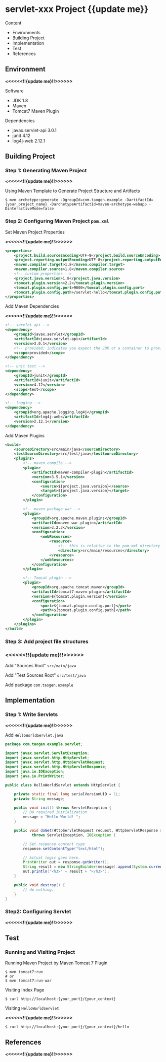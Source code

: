 # servlet-xxx Project {{update me}}

Content

- Environments
- Building Project
- Implementation
- Test
- References

## Environment

**<<<<<<!!{update me}!!>>>>>>**

Software

- JDK 1.8
- Maven
- Tomcat7 Maven Plugin

Dependencies

- javax.servlet-api 3.0.1
- junit 4.12
- log4j-web 2.12.1



## Building Project

### Step 1: Generating Maven Project

**<<<<<<!!{update me}!!>>>>>>**

Using Maven Template to Generate Project Structure and Artifacts

```shell
$ mvn archetype:generate -DgroupId=com.taogen.example -DartifactId={your_project_name} -DarchetypeArtifactId=maven-archetype-webapp -DinteractiveMode=false
```

### Step 2: Configuring Maven Project `pom.xml`

Set Maven Project Properties

**<<<<<<!!{update me}!!>>>>>>**

```xml
<properties>
    <project.build.sourceEncoding>UTF-8</project.build.sourceEncoding>
    <project.reporting.outputEncoding>UTF-8</project.reporting.outputEncoding>
    <maven.compiler.target>1.8</maven.compiler.target>
    <maven.compiler.source>1.8</maven.compiler.source>
    <!-- custom properties -->
    <project.java.version>1.8</project.java.version>
    <tomcat.plugin.version>2.2</tomcat.plugin.version>
    <tomcat.plugin.config.port>9000</tomcat.plugin.config.port>
    <tomcat.plugin.config.path>/servlet-hello</tomcat.plugin.config.path>
</properties>
```

Add Maven Dependencies

**<<<<<<!!{update me}!!>>>>>>**

```xml
<!-- servlet api -->
<dependency>
    <groupId>javax.servlet</groupId>
    <artifactId>javax.servlet-api</artifactId>
    <version>3.0.1</version>
    <!-- provided: indicates you expect the JDK or a container to provide the dependency at runtime. set the dependency on the Servlet API and related Java EE APIs to scope provided because the web container provides those classes. -->
    <scope>provided</scope>
</dependency>

<!-- unit test -->
<dependency>
    <groupId>junit</groupId>
    <artifactId>junit</artifactId>
    <version>4.12</version>
    <scope>test</scope>
</dependency>

<!-- logging -->
<dependency>
    <groupId>org.apache.logging.log4j</groupId>
    <artifactId>log4j-web</artifactId>
    <version>2.12.1</version>
</dependency>
```

Add Maven Plugins  

``` xml
<build>
    <sourceDirectory>src/main/java</sourceDirectory>
    <testSourceDirectory>src/test/java</testSourceDirectory>
    <plugins>
        <!-- maven compile -->
        <plugin>
            <artifactId>maven-compiler-plugin</artifactId>
            <version>3.5.1</version>
            <configuration>
                <source>${project.java.version}</source>
                <target>${project.java.version}</target>
            </configuration>
        </plugin>

        <!-- maven package war -->
        <plugin>
            <groupId>org.apache.maven.plugins</groupId>
            <artifactId>maven-war-plugin</artifactId>
            <version>3.2.3</version>
            <configuration>
                <webResources>
                    <resource>
                        <!-- this is relative to the pom.xml directory -->
                        <directory>src/main/resources</directory>
                    </resource>
                </webResources>
            </configuration>
        </plugin>

        <!-- Tomcat plugin -->
        <plugin>
            <groupId>org.apache.tomcat.maven</groupId>
            <artifactId>tomcat7-maven-plugin</artifactId>
            <version>${tomcat.plugin.version}</version>
            <configuration>
                <port>${tomcat.plugin.config.port}</port>
                <path>${tomcat.plugin.config.path}</path>
            </configuration>
        </plugin>
    </plugins>
</build>
```

### Step 3: Add project file structures  

### **<<<<<<!!{update me}!!>>>>>>**

Add "Sources Root" `src/main/java`

Add "Test Sources Root" `src/test/java`

Add package `com.taogen.example`



## Implementation

### Step 1: Write Servlets

**<<<<<<!!{update me}!!>>>>>>**

Add `HelloWorldServlet.java`

```java
package com.taogen.example.servlet;

import javax.servlet.ServletException;
import javax.servlet.http.HttpServlet;
import javax.servlet.http.HttpServletRequest;
import javax.servlet.http.HttpServletResponse;
import java.io.IOException;
import java.io.PrintWriter;

public class HelloWorldServlet extends HttpServlet {

    private static final long serialVersionUID = 1L;
    private String message;

    public void init() throws ServletException {
        // Do required initialization
        message = "Hello World! ";
    }

    public void doGet(HttpServletRequest request, HttpServletResponse response)
            throws ServletException, IOException {

        // Set response content type
        response.setContentType("text/html");

        // Actual logic goes here.
        PrintWriter out = response.getWriter();
        String result = new StringBuilder(message).append(System.currentTimeMillis()).toString();
        out.println("<h3>" + result + "</h3>");
    }

    public void destroy() {
        // do nothing.
    }
}

```

### Step2: Configuring Servlet 

**<<<<<<!!{update me}!!>>>>>>**



## Test

### Running and Visiting Project

Running Maven Project by Maven Tomcat 7 Plugin

```shell
$ mvn tomcat7:run
# or
$ mvn tomcat7:run-war
```

Visiting Index Page

```shell
$ curl http://localhost:{your_port}/{your_context}
```

Visiting `HelloWorldServlet`  

**<<<<<<!!{update me}!!>>>>>>**

```shell
$ curl http://localhost:{your_port}/{your_context}/hello
```



## References

**<<<<<<!!{update me}!!>>>>>>**